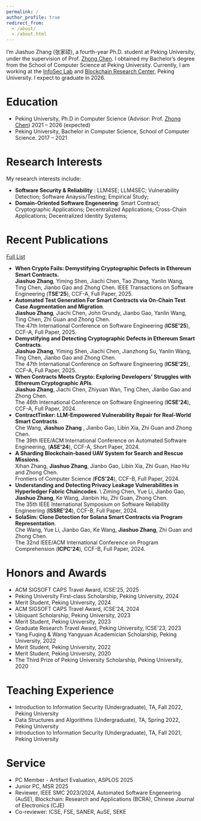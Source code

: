 ```yaml
---
permalink: /
author_profile: true
redirect_from: 
  - /about/
  - /about.html
---
```




I’m Jiashuo Zhang (张家硕), a fourth-year Ph.D. student at Peking University, under the supervision of Prof. [Zhong Chen](https://cs.pku.edu.cn/info/1062/1605.htm). I obtained my Bachelor’s degree from the School of Computer Science at Peking University. Currently, I am working at the [InfoSec Lab](https://infosec.pku.edu.cn/) and  [Blockchain Research Center](https://brc.pku.edu.cn/), Peking University. I expect to graduate in 2026.

# Education

* Peking University, Ph.D in Computer Science (Advisor: Prof. [Zhong Chen](https://cs.pku.edu.cn/info/1062/1605.htm)) 2021 – 2026 (expected)
* Peking University, Bachelor in Computer Science, School of Computer Science. 2017 – 2021

# Research Interests

My research interests include: 

- **Software Security & Reliability** : LLM4SE; LLM4SEC; Vulnerability Detection; Software Anaysis/Testing; Empirical Study;
- **Domain-Oriented Software Engeneering**: Smart Contract; Cryptographic Applications; Decentralized Applications; Cross-Chain Applications; Decentralized Identity Systems;


# Recent Publications
[Full List](https://scholar.google.com/citations?user=4MysZzYAAAAJ&hl=en)

* **When Crypto Fails: Demystifying Cryptographic Defects in Ethereum Smart Contracts.** \
  **Jiashuo Zhang**, Yiming Shen, Jiachi Chen, Tao Zhang, Yanlin Wang, Ting Chen, Jianbo Gao and Zhong Chen. 
  IEEE Transactions on Software Engineering (**TSE'25**), CCF-A, Full Paper, 2025.
* **Automated Test Generation For Smart Contracts via On-Chain Test Case Augmentation and Migration**. \
  **Jiashuo Zhang**, Jiachi Chen, John Grundy, Jianbo Gao, Yanlin Wang, Ting Chen, Zhi Guan and Zhong Chen.\
  The 47th International Conference on Software Engineering (**ICSE'25**), CCF-A, Full Paper, 2025.
* **Demystifying and Detecting Cryptographic Defects in Ethereum Smart Contracts**. \
  **Jiashuo Zhang**, Yiming Shen, Jiachi Chen, Jianzhong Su, Yanlin Wang, Ting Chen, Jianbo Gao and Zhong Chen.\
  The 47th International Conference on Software Engineering (**ICSE'25**), CCF-A, Full Paper, 2025.
* **When Contracts Meets Crypto: Exploring Developers' Struggles with Ethereum Cryptographic APIs**. \
  **Jiashuo Zhang**, Jiachi Chen, Zhiyuan Wan, Ting Chen, Jianbo Gao and Zhong Chen. \
  The 46th International Conference on Software Engineering (**ICSE'24**), CCF-A, Full Paper, 2024.
* **ContractTinker: LLM-Empowered Vulnerability Repair for Real-World Smart Contracts**. \
  Che Wang, **Jiashuo Zhang** , Jianbo Gao, Libin Xia, Zhi Guan and Zhong Chen. \
  The 39th IEEE/ACM International Conference on Automated Software Engineering, (**ASE'24**), CCF-A, Short Paper, 2024.
* **A Sharding Blockchain-based UAV System for Search and Rescue Missions**. \
  Xihan Zhang, **Jiashuo Zhang**, Jianbo Gao, Libin Xia, Zhi Guan, Hao Hu and Zhong Chen. \
  Frontiers of Computer Science (**FCS'24**), CCF-B, Full Paper, 2024.
* **Understanding and Detecting Privacy Leakage Vulnerabilities in Hyperledger Fabric Chaincodes**. \ 
  Ziming Chen, Yue Li, Jianbo Gao, **Jiashuo Zhang**, Ke Wang, Jianbin Hu, Zhi Guan, Zhong Chen. \
  The 35th IEEE International Symposium on Software Reliability Engineering (**ISSRE'24**), CCF-B, Full Paper, 2024.
* **SolaSim: Clone Detection for Solana Smart Contracts via Program Representation**.\
  Che Wang, Yue Li, Jianbo Gao, Ke Wang, **Jiashuo Zhang**, Zhi Guan and Zhong Chen. \
  The 32nd IEEE/ACM International Conference on Program Comprehension (**ICPC'24**), CCF-B, Full Paper, 2024. 


# Honors and Awards

- ACM SIGSOFT CAPS Travel Award, ICSE'25, 2025
- Peking University First-class Scholarship, Peking University, 2024
- Merit Student, Peking University, 2024
- ACM SIGSOFT CAPS Travel Award, ICSE'24, 2024
- Ubiquant Scholarship, Peking University, 2023
- Merit Student, Peking University, 2023
- Graduate Research Travel Award, Peking University, ICSE'23, 2023
- Yang Fuqing & Wang Yangyuan Academician Scholarship, Peking University, 2022
- Merit Student, Peking University, 2022
- Merit Student, Peking University, 2020
- The Third Prize of Peking University Scholarship, Peking University, 2020


# Teaching Experience

- Introduction to Information Security (Undergraduate), TA, Fall 2022, Peking University 
- Data Structures and Algorithms (Undergraduate), TA, Spring 2022, Peking University 
- Introduction to Information Security (Undergraduate), TA, Fall 2021, Peking University 


# Service

- PC Member - Artifact Evaluation, ASPLOS 2025
- Junior PC, MSR 2025
- Reviewer, IEEE SMC 2023/2024, Automated Software Engeneering (AuSE), Blockchain: Research and Applications (BCRA), Chinese Journal of Electronics (CJE)
- Co-reviewer: ICSE, FSE, SANER, AuSE, SEKE